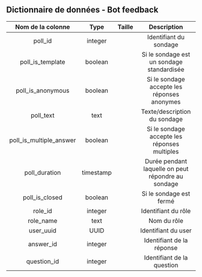 ## Dictionnaire de données - Bot feedback

<table><thead>
  <tr align='center'>
    <th>Nom de la colonne</th>
    <th>Type</th>
    <th>Taille</th>
    <th>Description</th>
  </tr></thead>
<tbody>
  <tr align='center'>
    <td>poll_id</td>
    <td>integer</td>
    <td></td>
    <td>Identifiant du sondage</td>
  </tr>
    <tr align='center'>
    <td>poll_is_template</td>
    <td>boolean</td>
    <td></td>
    <td>Si le sondage est un sondage standardisée</td>
  </tr>
  <tr align='center'>
    <td>poll_is_anonymous</td>
    <td>boolean</td>
    <td></td>
    <td>Si le sondage accepte les réponses anonymes</td>
  </tr>
  <tr align='center'>
    <td>poll_text</td>
    <td>text</td>
    <td></td>
    <td>Texte/description du sondage</td>
  </tr>
  <tr align='center'>
    <td>poll_is_multiple_answer</td>
    <td>boolean</td>
    <td></td>
    <td>Si le sondage accepte les réponses multiples</td>
  </tr>
    <tr align='center'>
    <td>poll_duration</td>
    <td>timestamp</td>
    <td></td>
    <td>Durée pendant laquelle on peut répondre au sondage</td>
  </tr>
    <tr align='center'>
    <td>poll_is_closed</td>
    <td>boolean</td>
    <td></td>
    <td>Si le sondage est fermé</td>
  </tr>
    <tr align='center'>
    <td>role_id</td>
    <td>integer</td>
    <td></td>
    <td>Identifiant du rôle</td>
  </tr>
  <tr align='center'>
    <td>role_name</td>
    <td>text</td>
    <td></td>
    <td>Nom du rôle</td>
  </tr>
    <tr align='center'>
    <td>user_uuid</td>
    <td>UUID</td>
    <td></td>
    <td>Identifiant du user</td>
  </tr>
    <tr align='center'>
    <td>answer_id</td>
    <td>integer</td>
    <td></td>
    <td>Identifiant de la réponse</td>
  </tr>
    <tr align='center'>
    <td>question_id</td>
    <td>integer</td>
    <td></td>
    <td>Identifiant de la question</td>
  </tr>
</tbody>
</table>